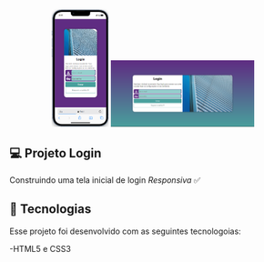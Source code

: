 <p style="text-align: center">
    <img alt="projeto rocketseat" src="imagens/phone.png" width="20%" height="30%">
    <img alt="projeto rocketseat" src="imagens/desk.png" width="50%">
</p>


## 💻 Projeto Login
Construindo uma tela inicial de login *Responsiva* ✅

## 🚀 Tecnologias
Esse projeto foi desenvolvido com as seguintes tecnologoias:

-HTML5 e CSS3

